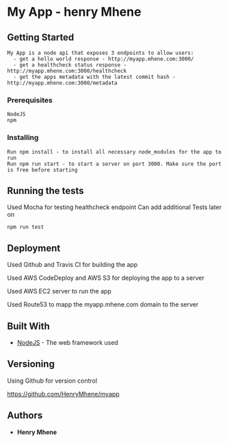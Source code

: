 # My App - henry Mhene

## Getting Started
```
My App is a node api that exposes 3 endpoints to allow users:
  - get a hello world response - http://myapp.mhene.com:3000/
  - get a healthcheck status response - http://myapp.mhene.com:3000/healthcheck
  - get the apps metadata with the latest commit hash - http://myapp.mhene.com:3000/metadata
```
### Prerequisites

```
NodeJS
npm
```

### Installing
```
Run npm install - to install all necessary node_modules for the app to run
Run npm run start - to start a server on port 3000. Make sure the port is free before starting
```
## Running the tests

Used Mocha for testing healthcheck endpoint
Can add additional Tests later on
```
npm run test
```

## Deployment

Used Github and Travis CI for building the app 

Used AWS CodeDeploy and AWS S3 for deploying the app to a server 

Used AWS EC2 server to run the app

Used Route53 to mapp the myapp.mhene.com domain to the server

## Built With

* [NodeJS](https://nodejs.org/en/) - The web framework used

## Versioning

Using Github for version control

https://github.com/HenryMhene/myapp

## Authors

* **Henry Mhene**

